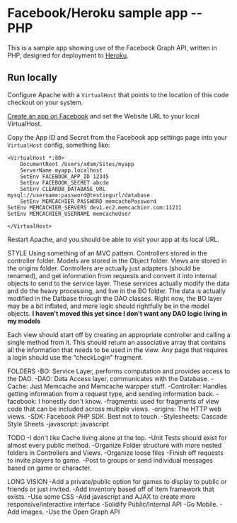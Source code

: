 Facebook/Heroku sample app -- PHP
=================================

This is a sample app showing use of the Facebook Graph API, written in PHP, designed for deployment to [Heroku](http://www.heroku.com/).

Run locally
-----------

Configure Apache with a `VirtualHost` that points to the location of this code checkout on your system.

[Create an app on Facebook](https://developers.facebook.com/apps) and set the Website URL to your local VirtualHost.

Copy the App ID and Secret from the Facebook app settings page into your `VirtualHost` config, something like:

    <VirtualHost *:80>
        DocumentRoot /Users/adam/Sites/myapp
        ServerName myapp.localhost
        SetEnv FACEBOOK_APP_ID 12345
        SetEnv FACEBOOK_SECRET abcde
        SetEnv CLEARDB_DATABASE_URL mysql://username:password@testingurl/database
        SetEnv MEMCACHIER_PASSWORD memcachePassword
	SetEnv MEMCACHIER_SERVERS dev1.ec2.memcachier.com:11211
	SetEnv MEMCACHIER_USERNAME memcacheUser
	
    </VirtualHost>

Restart Apache, and you should be able to visit your app at its local URL.

STYLE
Using something of an MVC pattern.  Controllers stored in the controller folder.
Models are stored in the Object folder.  Views are stored in the origins folder.
Controllers are actually just adapters (should be renamed), and get information
from requests and convert it into internal objects to send to the service layer.
These services actually modify the data and do the heavy processing, and live in
the BO folder.  The data is actually modified in the Datbase through the DAO
classes.  Right now, the BO layer may be a bit inflated, and more logic should
rightfully be in the model objects.
**I haven't moved this yet since I don't want any DAO logic living in my models**

Each view should start off by creating an appropriate controller and calling a
single method from it.  This should return an associative array that contains
all the information that needs to be used in the view.  Any page that requires a
login should use the "checkLogin" fragment.

FOLDERS
-BO: Service Layer, performs computation and provides access to the DAO.
-DAO: Data Access layer, communicates with the Database.
-Cache: Just Memcache and Memcache warpper stuff.
-Controller: Handles getting information from a request type, and sending information back.
-facebook: I honestly don't know.
-fragments: used for fragments of view code that can be included across multiple views.
-origins: The HTTP web views.
-SDK: Facebook PHP SDK.  Best not to touch.
-Stylesheets: Cascade Style Sheets
-javascript: javascript


TODO
-I don't like Cache living alone at the top.
-Unit Tests should exist for almost every public method.
-Organize Folder structure with more nested folders in Controllers and Views.
-Organize loose files
-Finish off requests to invite players to game.
-Post to groups or send individual messages based on game or character.

LONG VISION
-Add a private/public option for games to display to public or friends or just invited.
-Add inventory based off of Item framework that exists.
-Use some CSS
-Add javascript and AJAX to create more responsive/interactive interface
-Solidify Public/Internal API
-Go Mobile.
-Add images.
-Use the Open Graph API